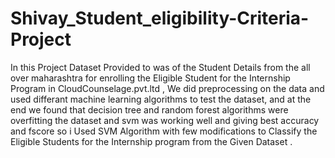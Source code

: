 # Shivay_Student_eligibility-Criteria-Project
In this Project Dataset Provided to was of the Student Details from the all over maharashtra for enrolling the Eligible Student for the Internship Program in CloudCounselage.pvt.ltd  ,
We did preprocessing on the data and used differant machine learning algorithms to test the dataset,
and at the end we found that decision tree and random forest algorithms were overfitting the dataset and svm was working well and giving best accuracy and fscore
so i Used SVM Algorithm with few modifications  to Classify the Eligible Students for the Internship program from the Given Dataset .
